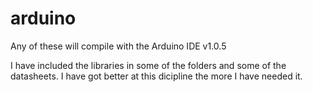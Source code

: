 arduino
=======

Any of these will compile with the Arduino IDE v1.0.5  

I have included the libraries in some of the folders and some of the datasheets.  I have got better at this dicipline the more I have needed it.

